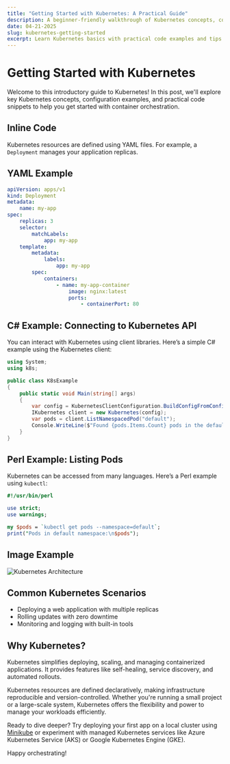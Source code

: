 ```yaml
---
title: "Getting Started with Kubernetes: A Practical Guide"
description: A beginner-friendly walkthrough of Kubernetes concepts, configuration, and code samples.
date: 04-21-2025
slug: kubernetes-getting-started
excerpt: Learn Kubernetes basics with practical code examples and tips for new users.
---
```


# Getting Started with Kubernetes

Welcome to this introductory guide to Kubernetes! In this post, we'll explore key Kubernetes concepts, configuration examples, and practical code snippets to help you get started with container orchestration.

## Inline Code

Kubernetes resources are defined using YAML files. For example, a `Deployment` manages your application replicas.

## YAML Example

```yaml
apiVersion: apps/v1
kind: Deployment
metadata:
    name: my-app
spec:
    replicas: 3
    selector:
        matchLabels:
            app: my-app
    template:
        metadata:
            labels:
                app: my-app
        spec:
            containers:
                - name: my-app-container
                    image: nginx:latest
                    ports:
                        - containerPort: 80
```

## C# Example: Connecting to Kubernetes API

You can interact with Kubernetes using client libraries. Here’s a simple C# example using the Kubernetes client:

```cs
using System;
using k8s;

public class K8sExample
{
    public static void Main(string[] args)
    {
        var config = KubernetesClientConfiguration.BuildConfigFromConfigFile();
        IKubernetes client = new Kubernetes(config);
        var pods = client.ListNamespacedPod("default");
        Console.WriteLine($"Found {pods.Items.Count} pods in the default namespace.");
    }
}
```

## Perl Example: Listing Pods

Kubernetes can be accessed from many languages. Here’s a Perl example using `kubectl`:

```perl
#!/usr/bin/perl

use strict;
use warnings;

my $pods = `kubectl get pods --namespace=default`;
print("Pods in default namespace:\n$pods");
```

## Image Example

![Kubernetes Architecture](https://learn.microsoft.com/en-us/azure/architecture/example-scenario/gitops-aks/media/gitops-ci-cd-flux.png)

## Common Kubernetes Scenarios

- Deploying a web application with multiple replicas
- Rolling updates with zero downtime
- Monitoring and logging with built-in tools

## Why Kubernetes?

Kubernetes simplifies deploying, scaling, and managing containerized applications. It provides features like self-healing, service discovery, and automated rollouts.

Kubernetes resources are defined declaratively, making infrastructure reproducible and version-controlled. Whether you're running a small project or a large-scale system, Kubernetes offers the flexibility and power to manage your workloads efficiently.

Ready to dive deeper? Try deploying your first app on a local cluster using [Minikube](https://minikube.sigs.k8s.io/docs/) or experiment with managed Kubernetes services like Azure Kubernetes Service (AKS) or Google Kubernetes Engine (GKE).

Happy orchestrating!
